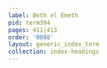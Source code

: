 ```yaml
---
label: Beth el Emeth
pid: term394
pages: 411|413
order: '0098'
layout: generic_index_term
collection: index-headings
---
```

